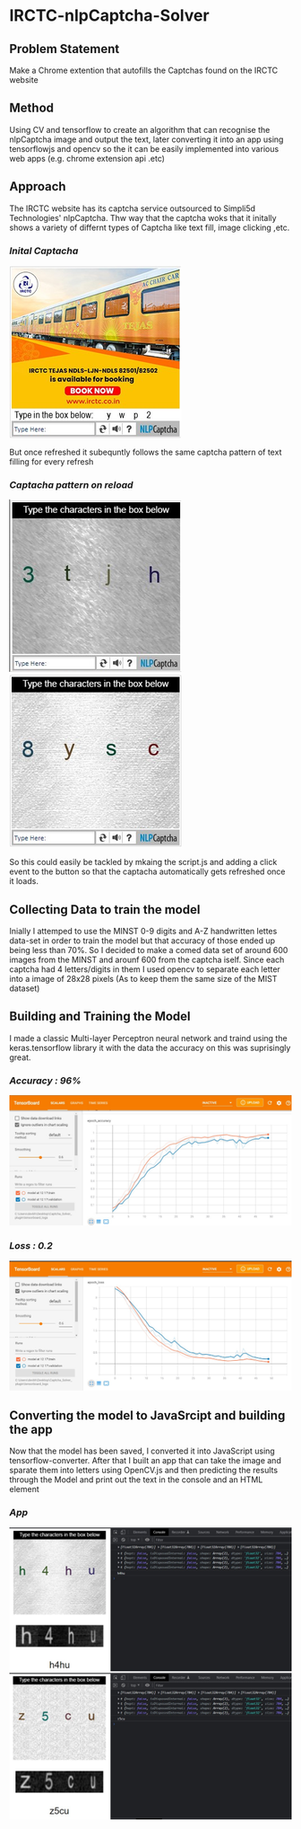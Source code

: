# IRCTC-nlpCaptcha-Solver

## Problem Statement
Make a Chrome extention that autofills the Captchas found on the IRCTC website

## Method
Using CV and tensorflow to create an algorithm that can recognise the nlpCaptcha image and output the text, 
later converting it into an app using tensorflowjs and opencv so the it can be easily implemented into various web apps (e.g. chrome extension api .etc)

## Approach
The IRCTC website has its captcha service outsourced to Simpli5d Technologies' nlpCaptcha.
Thw way that the captcha woks that it initally shows a variety of differnt types of Captcha like text fill, image clicking ,etc.

### *Inital Captacha*
![inital_captcha](readme-assets/cap1.jpg)

But once refreshed it subequntly follows the same captcha pattern of text filling for every refresh

### *Captacha pattern on reload*
![cap2](readme-assets/cap5.jpg) 
![cap2](readme-assets/cap4.jpg) 

So this could easily be tackled by mkaing the script.js and adding a click event to the button so that the captacha automatically gets refreshed once it loads. 

## Collecting Data to train the model
Inially I attemped to use the MINST 0-9 digits and A-Z handwritten lettes data-set in order to train the model but that accuracy of those ended up being less than 70%.
So I decided to make a comed data set of around 600 images from the MINST and arounf 600 from the captcha iself.
Since each captcha had 4 letters/digits in them I used opencv to separate each letter into a image of 28x28 pixels (As to keep them the same size of the MIST dataset)

## Building and Training the Model
I made a classic Multi-layer Perceptron neural network and traind using the keras.tensorflow library it with the data the accuracy on this was suprisingly great.

### *Accuracy : 96%*
![tensorboard1](readme-assets/accuracy.jpg)

### *Loss : 0.2*
![tensorboard1](readme-assets/loss.jpg) 

## Converting the model to JavaSrcipt and building the app

Now that the model has been saved, I converted it into JavaScript using tensorflow-converter. After that I built an app that can take the image and sparate them into letters using OpenCV.js and then predicting the results through the Model and print out the text in the console and an HTML element 

### *App*
![prediction1](readme-assets/app1.jpg) 
![prediction1](readme-assets/app2.jpg) 

